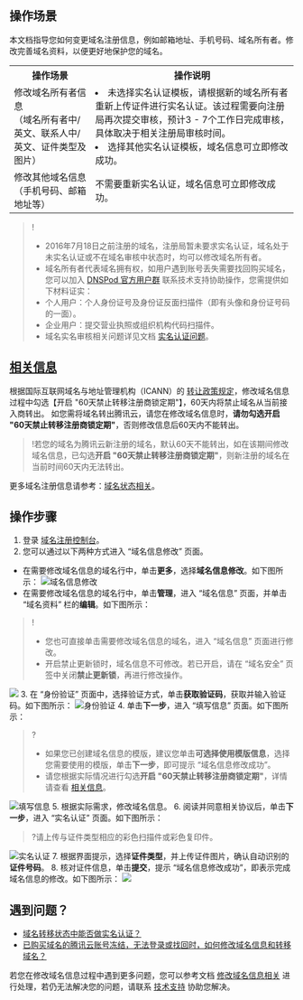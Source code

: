 ## 操作场景

本文档指导您如何变更域名注册信息，例如邮箱地址、手机号码、域名所有者。修改完善域名资料，以便更好地保护您的域名。
<table>
<tr>
<th>操作场景</th>
<th>操作说明</th>
</tr>
<tr>
<td>修改域名所有者信息<br>（域名所有者中/英文、联系人中/英文、证件类型及图片）</td>
<td><li>未选择实名认证模板，请根据新的域名所有者重新上传证件进行实名认证。该过程需要向注册局再次提交审核，预计3 - 7个工作日完成审核，具体取决于相关注册局审核时间。</li><li>选择其他实名认证模板，域名信息可立即修改成功。</li></td>
</tr>
<tr>
<td>修改其他域名信息<br>（手机号码、邮箱地址等）</td>
<td>不需要重新实名认证，域名信息可立即修改成功。</td>
</tr>
</table>

>! 
> - 2016年7月18日之前注册的域名，注册局暂未要求实名认证，域名处于未实名认证或不在域名审核中状态时，均可以修改域名所有者。
> - 域名所有者代表域名拥有权，如用户遇到账号丢失需要找回购买域名，您可以加入 [DNSPod 官方用户群](https://cloud.tencent.com/document/product/242/57608#DNSPod) 联系技术支持协助操作，您需提供如下材料证实：
>  - 个人用户：个人身份证号及身份证反面扫描件（即有头像和身份证号码的一面）。
>  - 企业用户：提交营业执照或组织机构代码扫描件。
> - 域名实名审核相关问题详见文档 [实名认证问题](https://cloud.tencent.com/document/product/242/8580)。


## [相关信息](id:message)
根据国际互联网域名与地址管理机构（ICANN）的 [转让政策规定](https://www.icann.org/resources/pages/transfer-policy-2017-05-23-zh?spm=a2c4g.11186623.2.16.22f94fbaXuTGlM)，修改域名信息过程中勾选【开启 "60天禁止转移注册商锁定期"】，60天内将禁止域名从当前接入商转出。
如您需将域名转出腾讯云，请您在修改域名信息时，**请勿勾选开启 "60天禁止转移注册商锁定期"**，否则修改信息后60天内不能转出。
>!若您的域名为腾讯云新注册的域名，默认60天不能转出，如在该期间修改域名信息，已勾选**开启 "60天禁止转移注册商锁定期"**，则新注册的域名在当前时间60天内无法转出。
>
更多域名注册信息请参考：[域名状态相关](https://cloud.tencent.com/document/product/242/7924)。



## 操作步骤
1. 登录 [域名注册控制台](https://console.cloud.tencent.com/domain)。
2. 您可以通过以下两种方式进入 “域名信息修改” 页面。
  - 在需要修改域名信息的域名行中，单击**更多**，选择**域名信息修改**。如下图所示：
 ![域名信息修改](https://main.qcloudimg.com/raw/16ce22280e8a23ae8b5c65e85193e87f.png)
 -  在需要修改域名信息的域名行中，单击**管理**，进入 “域名信息” 页面，并单击 “域名资料” 栏的**编辑**。如下图所示：
>! 
>- 您也可直接单击需要修改域名信息的域名，进入 “域名信息” 页面进行修改。
>- 开启禁止更新锁时，域名信息不可修改。若已开启，请在 “域名安全” 页签中关闭**禁止更新锁**，再进行修改操作。
>
 ![](https://main.qcloudimg.com/raw/df9483ef2d99de48730ced49cccc1242.png)
3. 在 “身份验证” 页面中，选择验证方式，单击**获取验证码**，获取并输入验证码。如下图所示：
 ![身份验证](https://main.qcloudimg.com/raw/3e6f4ffb1968cb74608a976539fb892a.png)
4. 单击**下一步**，进入 “填写信息” 页面。如下图所示：
>?
>- 如果您已创建域名信息的模版，建议您单击**可选择使用模版信息**，选择您需要使用的模版，单击**下一步**，即可提示 “域名信息修改成功”。
>- 请您根据实际情况进行勾选**开启 "60天禁止转移注册商锁定期"**，详情请查看 [相关信息](#message)。
>
![填写信息](https://main.qcloudimg.com/raw/7738b64715be0279a9083438a919386f.png)
5. 根据实际需求，修改域名信息。
6. 阅读并同意相关协议后，单击**下一步**，进入 “实名认证” 页面。如下图所示：
>?请上传与证件类型相应的彩色扫描件或彩色复印件。
>
![实名认证](https://main.qcloudimg.com/raw/0075e45978cdc71989e14a1577cc8634.png)
7. 根据界面提示，选择**证件类型**，并上传证件图片，确认自动识别的**证件号码**。
8. 核对证件信息，单击**提交**，提示 “域名信息修改成功”，即表示完成域名信息的修改。如下图所示：
![](https://main.qcloudimg.com/raw/0500cfec1c2e2991030b8c6c74fe9695.png)

## 遇到问题？
- [域名转移状态中能否做实名认证？](https://cloud.tencent.com/document/product/242/12064#.E5.9F.9F.E5.90.8D.E8.BD.AC.E7.A7.BB.E7.8A.B6.E6.80.81.E4.B8.AD.E8.83.BD.E5.90.A6.E5.81.9A.E5.AE.9E.E5.90.8D.E8.AE.A4.E8.AF.81.EF.BC.9F)
- [已购买域名的腾讯云账号冻结，无法登录或找回时，如何修改域名信息和转移域名？](https://cloud.tencent.com/document/product/242/12064#.E5.B7.B2.E8.B4.AD.E4.B9.B0.E5.9F.9F.E5.90.8D.E7.9A.84.E8.85.BE.E8.AE.AF.E4.BA.91.E8.B4.A6.E5.8F.B7.E5.86.BB.E7.BB.93.EF.BC.8C.E6.97.A0.E6.B3.95.E7.99.BB.E5.BD.95.E6.88.96.E6.89.BE.E5.9B.9E.E6.97.B6.EF.BC.8C.E5.A6.82.E4.BD.95.E4.BF.AE.E6.94.B9.E5.9F.9F.E5.90.8D.E4.BF.A1.E6.81.AF.E5.92.8C.E8.BD.AC.E7.A7.BB.E5.9F.9F.E5.90.8D.EF.BC.9F)

若您在修改域名信息过程中遇到更多问题，您可以参考文档 [修改域名信息相关](https://cloud.tencent.com/document/product/242/12064) 进行处理，若仍无法解决您的问题，请联系 [技术支持](https://cloud.tencent.com/document/product/242/57608) 协助您解决。




